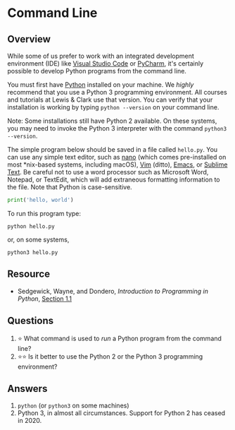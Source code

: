# Command Line
## Overview
While some of us prefer to work with an integrated development environment (IDE) like [Visual Studio Code](vs_code.md) or [PyCharm](pycharm.md), it's certainly possible to develop Python programs from the command line.

You must first have [Python](https://www.python.org/downloads/) installed on your machine. We *highly* recommend that you use a Python 3 programming environment. All courses and tutorials at Lewis & Clark use that version. You can verify that your installation is working by typing `python --version` on your command line.

Note: Some installations still have Python 2 available. On these systems, you may need to invoke the Python 3 interpreter with the command `python3 --version`.

The simple program below should be saved in a file called `hello.py`. You can use any simple text editor, such as [nano](https://www.nano-editor.org) (which comes pre-installed on most \*nix-based systems, including macOS),
[Vim](https://www.vim.org/) (ditto), [Emacs](https://www.gnu.org/software/emacs/), or [Sublime Text](https://www.sublimetext.com/). Be careful not to use a word processor such as Microsoft Word, Notepad, or TextEdit, which will add extraneous formatting information to the file. Note that Python is case-sensitive.

```python
print('hello, world')
```

To run this program type:
```
python hello.py
```
or, on some systems,
```
python3 hello.py
```

## Resource
- Sedgewick, Wayne, and Dondero, *Introduction to Programming in Python*, [Section
  1.1](https://introcs.cs.princeton.edu/python/11hello/)

## Questions
1. :star: What command is used to *run* a Python program from the command line?
1. :star::star: Is it better to use the Python 2 or the Python 3 programming environment?

## Answers
1. `python` (or `python3` on some machines)
1. Python 3, in almost all circumstances. Support for Python 2 has ceased in 2020.
